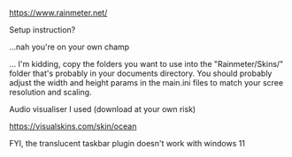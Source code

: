 https://www.rainmeter.net/

Setup instruction? 

…nah you're on your own champ








































… I'm kidding, copy the folders you want to use into the "Rainmeter/Skins/" folder that's probably in your documents directory.
You should probably adjust the width and height params in the main.ini files to match your scree resolution and scaling.

Audio visualiser I used (download at your own risk)

https://visualskins.com/skin/ocean


FYI, the translucent taskbar plugin doesn't work with windows 11